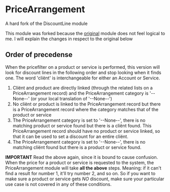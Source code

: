 # PriceArrangement
A hard fork of the DiscountLine module

This module was forked because the [original](https://github.com/tsolucio/PriceCalculation) module does not feel logical to me. I will explain the changes in respect to the original below

## Order of precedense
When the pricefilter on a product or service is performed, this version will look for discount lines in the following order and stop looking when it finds one. The word 'cliënt' is interchangeable for either an Account or Service.

1. Cliënt and product are directly linked (through the related lists on a PriceArrangement record) and the PriceArrangement category is '--None--' (or your local translation of '--None--')
2. No cliënt or product is linked to the PriceArrangement record but there is a PriceArrangement record where the category matches that of the product or service
3. The PriceArrangement category is set to '--None--', there is no matching product or service found but there is a cliënt found. This PriceArrangement record should have no product or service linked, so that it can be used to set a discount for an entire cliënt.
4. The PriceArrangement category is set to '--None--', there is no matching cliënt found but there is a product or service found.

**IMPORTANT**
Read the above again, since it is bound to cause confusion. When the price for a product or service is requested to the system, the PriceArrangement module will take **all the above** steps. Meaning: if it can't find a result for number 1, it'll try number 2, and so on. So if you want to make sure a product or service gets _NO_ discount, make sure your particular use case is not covered in any of these conditions.